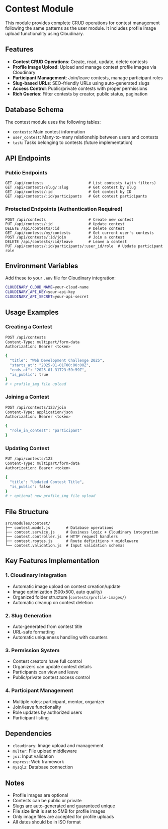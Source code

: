 # Contest Module

This module provides complete CRUD operations for contest management following the same patterns as the user module. It includes profile image upload functionality using Cloudinary.

## Features

- **Contest CRUD Operations**: Create, read, update, delete contests
- **Profile Image Upload**: Upload and manage contest profile images via Cloudinary
- **Participant Management**: Join/leave contests, manage participant roles
- **Slug-based URLs**: SEO-friendly URLs using auto-generated slugs
- **Access Control**: Public/private contests with proper permissions
- **Rich Queries**: Filter contests by creator, public status, pagination

## Database Schema

The contest module uses the following tables:
- `contests`: Main contest information
- `user_contest`: Many-to-many relationship between users and contests
- `task`: Tasks belonging to contests (future implementation)

## API Endpoints

### Public Endpoints

```
GET /api/contests                    # List contests (with filters)
GET /api/contests/slug/:slug         # Get contest by slug
GET /api/contests/:id                # Get contest by ID
GET /api/contests/:id/participants   # Get contest participants
```

### Protected Endpoints (Authentication Required)

```
POST /api/contests                   # Create new contest
PUT /api/contests/:id                # Update contest
DELETE /api/contests/:id             # Delete contest
GET /api/contests/my/contests        # Get current user's contests
POST /api/contests/:id/join          # Join a contest
DELETE /api/contests/:id/leave       # Leave a contest
PUT /api/contests/:id/participants/:user_id/role  # Update participant role
```

## Environment Variables

Add these to your `.env` file for Cloudinary integration:

```bash
CLOUDINARY_CLOUD_NAME=your-cloud-name
CLOUDINARY_API_KEY=your-api-key
CLOUDINARY_API_SECRET=your-api-secret
```

## Usage Examples

### Creating a Contest

```bash
POST /api/contests
Content-Type: multipart/form-data
Authorization: Bearer <token>

{
  "title": "Web Development Challenge 2025",
  "starts_at": "2025-01-01T00:00:00Z",
  "ends_at": "2025-01-31T23:59:59Z",
  "is_public": true
}
# + profile_img file upload
```

### Joining a Contest

```bash
POST /api/contests/123/join
Content-Type: application/json
Authorization: Bearer <token>

{
  "role_in_contest": "participant"
}
```

### Updating Contest

```bash
PUT /api/contests/123
Content-Type: multipart/form-data
Authorization: Bearer <token>

{
  "title": "Updated Contest Title",
  "is_public": false
}
# + optional new profile_img file upload
```

## File Structure

```
src/modules/contest/
├── contest.model.js       # Database operations
├── contest.service.js     # Business logic + Cloudinary integration
├── contest.controller.js  # HTTP request handlers
├── contest.routes.js      # Route definitions + middleware
└── contest.validation.js  # Input validation schemas
```

## Key Features Implementation

### 1. Cloudinary Integration
- Automatic image upload on contest creation/update
- Image optimization (500x500, auto quality)
- Organized folder structure (`contests/profile-images/`)
- Automatic cleanup on contest deletion

### 2. Slug Generation
- Auto-generated from contest title
- URL-safe formatting
- Automatic uniqueness handling with counters

### 3. Permission System
- Contest creators have full control
- Organizers can update contest details
- Participants can view and leave
- Public/private contest access control

### 4. Participant Management
- Multiple roles: participant, mentor, organizer
- Join/leave functionality
- Role updates by authorized users
- Participant listing

## Dependencies

- `cloudinary`: Image upload and management
- `multer`: File upload middleware
- `joi`: Input validation
- `express`: Web framework
- `mysql2`: Database connection

## Notes

- Profile images are optional
- Contests can be public or private
- Slugs are auto-generated and guaranteed unique
- File size limit is set to 5MB for profile images
- Only image files are accepted for profile uploads
- All dates should be in ISO format